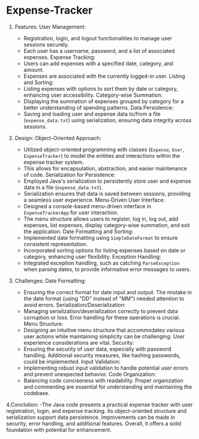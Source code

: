 # Expense-Tracker

1. Features:
User Management:
   - Registration, login, and logout functionalities to manage user sessions securely.
   - Each user has a username, password, and a list of associated expenses.
Expense Tracking:
   - Users can add expenses with a specified date, category, and amount.
   - Expenses are associated with the currently logged-in user.
Listing and Sorting:
   - Listing expenses with options to sort them by date or category, enhancing user accessibility.
Category-wise Summation:
   - Displaying the summation of expenses grouped by category for a better understanding of spending patterns.
Data Persistence:
   - Saving and loading user and expense data to/from a file (`expense_data.txt`) using serialization, ensuring data integrity across sessions.

2. Design:
Object-Oriented Approach:
   - Utilized object-oriented programming with classes (`Expense`, `User`, `ExpenseTracker`) to model the entities and interactions within the expense tracker system.
   - This allows for encapsulation, abstraction, and easier maintenance of code.
Serialization for Persistence:
   - Employed Java's serialization to persistently store user and expense data in a file (`expense_data.txt`).
   - Serialization ensures that data is saved between sessions, providing a seamless user experience.
Menu-Driven User Interface:
   - Designed a console-based menu-driven interface in `ExpenseTrackerApp` for user interaction.
   - The menu structure allows users to register, log in, log out, add expenses, list expenses, display category-wise summation, and exit the application.
Date Formatting and Sorting:
   - Implemented date formatting using `SimpleDateFormat` to ensure consistent representation.
   - Incorporated sorting options for listing expenses based on date or category, enhancing user flexibility.
Exception Handling:
   - Integrated exception handling, such as catching `ParseException` when parsing dates, to provide informative error messages to users.

3. Challenges:
Date Formatting:
   - Ensuring the correct format for date input and output. The mistake in the date format (using "DD" instead of "MM") needed attention to avoid errors.
Serialization/Deserialization:
   - Managing serialization/deserialization correctly to prevent data corruption or loss. Error handling for these operations is crucial.
Menu Structure:
   - Designing an intuitive menu structure that accommodates various user actions while maintaining simplicity can be challenging. User experience considerations are vital.
Security:
   - Ensuring the security of user data, especially with password handling. Additional security measures, like hashing passwords, could be implemented.
Input Validation:
   - Implementing robust input validation to handle potential user errors and prevent unexpected behavior.
Code Organization:
   - Balancing code conciseness with readability. Proper organization and commenting are essential for understanding and maintaining the codebase.

4.Conclution:
 -The Java code presents a practical expense tracker with user registration, login, and expense tracking. Its object-oriented structure and serialization support data persistence. Improvements can be made in security, error handling, and additional features. Overall, it offers a solid foundation with potential for enhancement.
